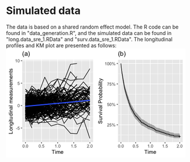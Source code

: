 
# Simulated data
The data is based on a shared random effect model. The R code can be found in "data_generation.R", and the simulated data can be found in "long.data_sre_1.RData" and "surv.data_sre_1.RData".
The longitudinal profiles and KM plot are presented as follows:
![](/Figures/srm.png)
